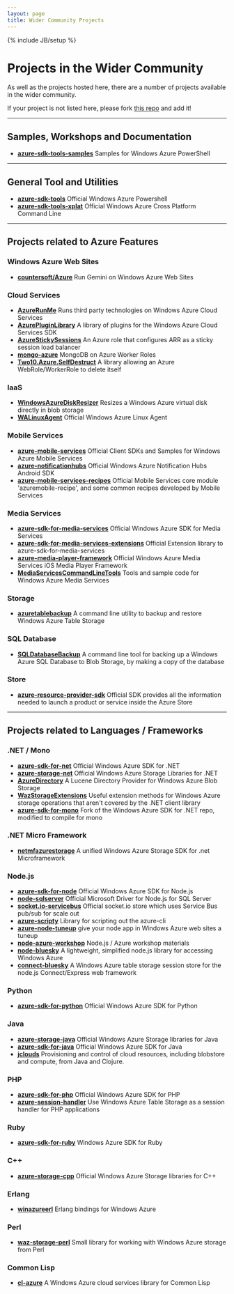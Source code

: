 ```yaml
---
layout: page
title: Wider Community Projects
---
```

{% include JB/setup %}

# Projects in the Wider Community

As well as the projects hosted here, there are a number of projects available in the wider community.

If your project is not listed here, please fork [this repo](https://github.com/WindowsAzure-Contrib/WindowsAzure-Contrib.github.io) and add it!

---

## Samples, Workshops and Documentation

* __[azure-sdk-tools-samples](https://github.com/WindowsAzure/azure-sdk-tools-samples)__ Samples for Windows Azure PowerShell

---
## General Tool and Utilities

* __[azure-sdk-tools](https://github.com/WindowsAzure/azure-sdk-tools)__ Official Windows Azure Powershell
* __[azure-sdk-tools-xplat](https://github.com/WindowsAzure/azure-sdk-tools-xplat)__ Official Windows Azure Cross Platform Command Line

---
## Projects related to Azure Features

### Windows Azure Web Sites

* __[countersoft/Azure](https://github.com/countersoft/Azure)__ Run Gemini on Windows Azure Web Sites

### Cloud Services

* __[AzureRunMe](https://github.com/RobBlackwell/AzureRunMe)__ Runs third party technologies on Windows Azure Cloud Services
* __[AzurePluginLibrary](http://richorama.github.io/AzurePluginLibrary/)__ A library of plugins for the Windows Azure Cloud Services SDK
* __[AzureStickySessions](https://github.com/WindowsAzure-Contrib/AzureStickySessions)__ An Azure role that configures ARR as a sticky session load balancer
* __[mongo-azure](https://github.com/mongodb/mongo-azure)__ MongoDB on Azure Worker Roles
* __[Two10.Azure.SelfDestruct](https://github.com/richorama/Two10.Azure.SelfDestruct)__ A library allowing an Azure WebRole/WorkerRole to delete itself 

### IaaS

* __[WindowsAzureDiskResizer](https://github.com/WindowsAzure-Contrib/WindowsAzureDiskResizer)__ Resizes a Windows Azure virtual disk directly in blob storage
* __[WALinuxAgent](https://github.com/WindowsAzure/WALinuxAgent)__ Official Windows Azure Linux Agent

### Mobile Services

* __[azure-mobile-services](https://github.com/WindowsAzure/azure-mobile-services)__ Official Client SDKs and Samples for Windows Azure Mobile Services
* __[azure-notificationhubs](https://github.com/WindowsAzure/azure-notificationhubs)__ Official Windows Azure Notification Hubs Android SDK
* __[azure-mobile-services-recipes](https://github.com/WindowsAzure/azure-mobile-services-recipes)__ Official Mobile Services core module 'azuremobile-recipe', and some common recipes developed by Mobile Services

### Media Services


* __[azure-sdk-for-media-services](https://github.com/WindowsAzure/azure-sdk-for-media-services)__ Official Windows Azure SDK for Media Services
* __[azure-sdk-for-media-services-extensions](https://github.com/WindowsAzure/azure-sdk-for-media-services-extensions)__ Official Extension library to azure-sdk-for-media-services
* __[azure-media-player-framework](https://github.com/WindowsAzure/azure-media-player-framework)__ Official Windows Azure Media Services iOS Media Player Framework
* __[MediaServicesCommandLineTools](https://github.com/RobBlackwell/MediaServicesCommandLineTools)__ Tools and sample code for Windows Azure Media Services

### Storage

* __[azuretablebackup](https://github.com/richorama/azuretablebackup)__ A command line utility to backup and restore Windows Azure Table Storage

### SQL Database

* __[SQLDatabaseBackup](https://github.com/richorama/SQLDatabaseBackup)__ A command line tool for backing up a Windows Azure SQL Database to Blob Storage, by making a copy of the database

### Store

* __[azure-resource-provider-sdk](https://github.com/WindowsAzure/azure-resource-provider-sdk)__ Official SDK provides all the information needed to launch a product or service inside the Azure Store


---
## Projects related to Languages / Frameworks

### .NET / Mono

* __[azure-sdk-for-net](https://github.com/WindowsAzure/azure-sdk-for-net)__ Official Windows Azure SDK for .NET
* __[azure-storage-net](https://github.com/WindowsAzure/azure-storage-net)__ Official Windows Azure Storage Libraries for .NET
* __[AzureDirectory](https://github.com/WindowsAzure-Contrib/AzureDirectory)__ A Lucene Directory Provider for Windows Azure Blob Storage
* __[WazStorageExtensions](https://github.com/smarx/WazStorageExtensions)__ Useful extension methods for Windows Azure storage operations that aren't covered by the .NET client library
* __[azure-sdk-for-mono](https://github.com/richorama/azure-sdk-for-mono)__ Fork of the Windows Azure SDK for .NET repo, modified to compile for mono


### .NET Micro Framework 

* __[netmfazurestorage](https://github.com/WindowsAzure-Contrib/netmfazurestorage)__ A unified Windows Azure Storage SDK for .net Microframework

### Node.js

* __[azure-sdk-for-node](https://github.com/WindowsAzure/azure-sdk-for-node)__ Official Windows Azure SDK for Node.js
* __[node-sqlserver](https://github.com/WindowsAzure/node-sqlserver)__ Official Microsoft Driver for Node.js for SQL Server
* __[socket.io-servicebus](https://github.com/WindowsAzure/socket.io-servicebus)__ Official socket.io store which uses Service Bus pub/sub for scale out
* __[azure-scripty](https://github.com/WindowsAzure-Contrib/azure-scripty)__ Library for scripting out the azure-cli
* __[azure-node-tuneup](https://github.com/WindowsAzure-Contrib/azure-node-tuneup)__ give your node app in Windows Azure web sites a tuneup
* __[node-azure-workshop](https://github.com/WindowsAzure-Contrib/node-azure-workshop)__ Node.js / Azure workshop materials
* __[node-bluesky](https://github.com/pofallon/node-bluesky)__ A lightweight, simplified node.js library for accessing Windows Azure
* __[connect-bluesky](https://github.com/pofallon/connect-bluesky)__ A Windows Azure table storage session store for the node.js Connect/Express web framework

### Python

* __[azure-sdk-for-python](https://github.com/WindowsAzure/azure-sdk-for-python)__ Official Windows Azure SDK for Python

### Java

* __[azure-storage-java](https://github.com/WindowsAzure/azure-storage-java)__ Official Windows Azure Storage libraries for Java
* __[azure-sdk-for-java](https://github.com/WindowsAzure/azure-sdk-for-java)__ Official Windows Azure SDK for Java
* __[jclouds](https://github.com/jclouds/jclouds)__ Provisioning and control of cloud resources, including blobstore and compute, from Java and Clojure.

### PHP

* __[azure-sdk-for-php](https://github.com/WindowsAzure/azure-sdk-for-php)__ Official Windows Azure SDK for PHP
* __[azure-session-handler](https://github.com/WindowsAzure-Contrib/azure-session-handler)__ Use Windows Azure Table Storage as a session handler for PHP applications

### Ruby

* __[azure-sdk-for-ruby](https://github.com/WindowsAzure/azure-sdk-for-ruby)__ Windows Azure SDK for Ruby

### C++

* __[azure-storage-cpp](https://github.com/WindowsAzure/azure-storage-cpp)__ Official Windows Azure Storage libraries for C++

### Erlang

* __[winazureerl](https://github.com/sriramk/winazureerl)__ Erlang bindings for Windows Azure

### Perl

* __[waz-storage-perl](https://github.com/smarx/waz-storage-perl)__ Small library for working with Windows Azure storage from Perl

### Common Lisp

* __[cl-azure](https://github.com/robblackwell/cl-azure)__ A Windows Azure cloud services library for Common Lisp


